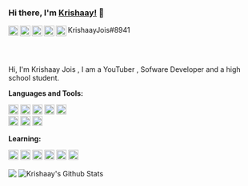 ### Hi there, I'm [Krishaay!](https://github.com/krishaayjois21) 👋

<a href="https://www.youtube.com/channel/UC05YwLEhM9hvB4SgC5HN3cA">
  <img align="left" alt="Krishaay Jois | YouTube" width="20px" src="https://raw.githubusercontent.com/krishaayjois21/krishaayjois21/master/assets/youtube.png" />
</a>
<a href="https://twitter.com/Joiskrishaay">
  <img align="left" alt="" width="21px" src="https://raw.githubusercontent.com/krishaayjois21/krishaayjois21/master/assets/twitter.png" />
</a>
<a href="https://github.com/krishaayjois21">
  <img align="left" alt="Krishaay's Github" width="21px" src="https://raw.githubusercontent.com/krishaayjois21/krishaayjois21/master/assets/github.png" />
</a>
<a href="https://medium.com/@krishaayjois">
  <img align="left" alt="Krishaay's Github" width="21px" src="https://raw.githubusercontent.com/krishaayjois21/krishaayjois21/master/assets/medium.svg" />
</a>

<img align="left" alt="Krishaay's Github" width="21px" src="https://raw.githubusercontent.com/krishaayjois21/krishaayjois21/master/assets/discord.svg" /> KrishaayJois#8941

<br />
<br />

Hi, I'm Krishaay Jois , I am a YouTuber , Sofware Developer and a high school student.

**Languages and Tools:**  

<code><img height="20" src="https://raw.githubusercontent.com/krishaayjois21/krishaayjois21/master/assets/python.png"></code>
<code><img height="20" src="https://raw.githubusercontent.com/krishaayjois21/krishaayjois21/master/assets/dart.png"></code>
<code><img height="20" src="https://raw.githubusercontent.com/krishaayjois21/krishaayjois21/master/assets/flutter.png"></code>
<code><img height="20" src="https://raw.githubusercontent.com/krishaayjois21/krishaayjois21/master/assets/html.svg"></code>
<code><img height="20" src="https://raw.githubusercontent.com/krishaayjois21/krishaayjois21/master/assets/css.svg"></code>    
<code><img height="20" src="https://raw.githubusercontent.com/krishaayjois21/krishaayjois21/master/assets/arduino.svg"></code>
<code><img height="20" src="https://raw.githubusercontent.com/krishaayjois21/krishaayjois21/master/assets/mysql.png"></code>
<code><img height="20" src="https://raw.githubusercontent.com/krishaayjois21/krishaayjois21/master/assets/docker.png"></code>


**Learning:**

<code><img height="20" src="https://firebase.google.com/downloads/brand-guidelines/SVG/logo-logomark.svg"></code>
<code><img height="20" src="https://raw.githubusercontent.com/krishaayjois21/krishaayjois21/master/assets/bootstrap.png"></code>
<code><img height="20" src="https://raw.githubusercontent.com/krishaayjois21/krishaayjois21/master/assets/java.png"></code>
<code><img height="20" src="https://raw.githubusercontent.com/krishaayjois21/krishaayjois21/master/assets/javascript.png"></code>
<code><img height="20" src="https://raw.githubusercontent.com/krishaayjois21/krishaayjois21/master/assets/node.png"></code>
<code><img height="20" src="https://raw.githubusercontent.com/krishaayjois21/krishaayjois21/master/assets/react.png"></code>


<img align="center" src="https://github-readme-stats.vercel.app/api/top-langs/?username=krishaayjois21" />
<img align="center" src="https://github-readme-stats.vercel.app/api?username=krishaayjois21&show_icons=true&line_height=27&v=5" alt="Krishaay's Github Stats" />
